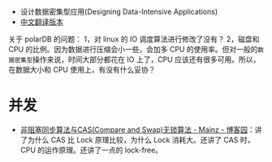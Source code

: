 # 

- 设计数据密集型应用(Designing Data-Intensive Applications)
- [中文翻译版本](https://github.com/Vonng/ddia)

 
 
关于 polarDB 的问题：
1，对 linux 的 IO 调度算法进行修改了没有？
2，磁盘和 CPU 的比例。因为数据进行压缩会小一些，会加多 CPU 的使用率。但对一般的`数据密集型`操作来说，时间大部分都花在 IO 上了，CPU 应该还有很多可用。所以，在数据大小和 CPU 使用上，有没有什么妥协？


# 并发
- [非阻塞同步算法与CAS(Compare and Swap)无锁算法 - Mainz - 博客园](https://www.cnblogs.com/Mainz/p/3546347.html)：讲了为什么 CAS 比 Lock 原理比较，为什么 Lock 消耗大。还讲了 CAS 时，CPU 的运作原理。还讲了一点的 lock-free。
